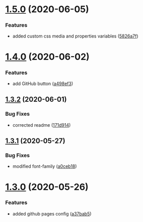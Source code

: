 # [1.5.0](https://github.com/lewisjfoster/bouncing-balls/compare/v1.4.0...v1.5.0) (2020-06-05)


### Features

* added custom css media and properties variables ([5826a7f](https://github.com/lewisjfoster/bouncing-balls/commit/5826a7fbd2e89c6a448ce2192a63c34a23ccb37d))



# [1.4.0](https://github.com/lewisjfoster/bouncing-balls/compare/v1.3.2...v1.4.0) (2020-06-02)


### Features

* add GitHub button ([a498ef3](https://github.com/lewisjfoster/bouncing-balls/commit/a498ef37747436f8ba80f715245c7610e28b44e9))



## [1.3.2](https://github.com/lewisjfoster/bouncing-balls/compare/v1.3.1...v1.3.2) (2020-06-01)


### Bug Fixes

* corrected readme ([171d914](https://github.com/lewisjfoster/bouncing-balls/commit/171d91464825b048c657eb823210500025ae7e1c))



## [1.3.1](https://github.com/lewisjfoster/bouncing-balls/compare/v1.3.0...v1.3.1) (2020-05-27)


### Bug Fixes

* modified font-family ([a0ceb18](https://github.com/lewisjfoster/bouncing-balls/commit/a0ceb189279001e04ab6cd3d4ee8def1f1144fac))



# [1.3.0](https://github.com/lewisjfoster/bouncing-balls/compare/v1.2.0...v1.3.0) (2020-05-26)


### Features

* added github pages config ([a37bab5](https://github.com/lewisjfoster/bouncing-balls/commit/a37bab5c7928628ffa8ce7ad9fdc5b15f1a73be3))



